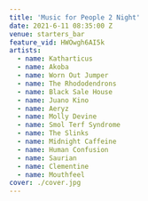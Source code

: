 ```yaml
---
title: 'Music for People 2 Night'
date: 2021-6-11 08:35:00 Z
venue: starters_bar
feature_vid: HWOwgh6AI5k
artists:
  - name: Katharticus
  - name: Akoba
  - name: Worn Out Jumper
  - name: The Rhododendrons
  - name: Black Sale House
  - name: Juano Kino
  - name: Aeryz
  - name: Molly Devine
  - name: Smol Terf Syndrome
  - name: The Slinks
  - name: Midnight Caffeine
  - name: Human Confusion
  - name: Saurian
  - name: Clementine
  - name: Mouthfeel
cover: ./cover.jpg
---
```

